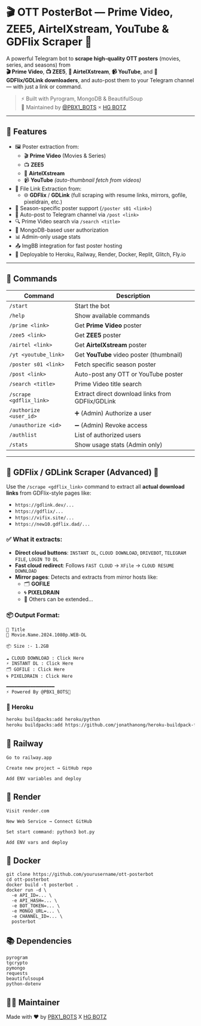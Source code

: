 # 🎬 OTT PosterBot — Prime Video, ZEE5, AirtelXstream, YouTube & GDFlix Scraper 🤖

A powerful Telegram bot to **scrape high-quality OTT posters** (movies, series, and seasons) from  
**🎬 Prime Video**, **📺 ZEE5**, **📡 AirtelXstream**, **📹 YouTube**, and **📁 GDFlix/GDLink downloaders**, and auto-post them to your Telegram channel — with just a link or command.

> ⚡ Built with Pyrogram, MongoDB & BeautifulSoup  
> 🚀 Maintained by [@PBX1_BOTS](https://t.me/PBX1_BOTS) × [HG BOTZ](https://t.me/HGBOTZ)

---

## 📌 Features

- 🖼️ Poster extraction from:
  - 🎬 **Prime Video** (Movies & Series)
  - 📺 **ZEE5**
  - 📡 **AirtelXstream**
  - 📹 **YouTube** *(auto-thumbnail fetch from videos)*
- 📁 File Link Extraction from:
  - 🌐 **GDFlix** / **GDLink** (full scraping with resume links, mirrors, gofile, pixeldrain, etc.)
- 🎯 Season-specific poster support (`/poster s01 <link>`)
- 🔗 Auto-post to Telegram channel via `/post <link>`
- 🔍 Prime Video search via `/search <title>`
- 🔐 MongoDB-based user authorization
- 📊 Admin-only usage stats
- 📤 ImgBB integration for fast poster hosting
- 💨 Deployable to Heroku, Railway, Render, Docker, Replit, Glitch, Fly.io

---

## 💬 Commands

| Command                  | Description                                      |
|--------------------------|--------------------------------------------------|
| `/start`                 | Start the bot                                    |
| `/help`                  | Show available commands                          |
| `/prime <link>`          | Get **Prime Video** poster                       |
| `/zee5 <link>`           | Get **ZEE5** poster                              |
| `/airtel <link>`         | Get **AirtelXstream** poster                     |
| `/yt <youtube_link>`     | Get **YouTube** video poster (thumbnail)         |
| `/poster s01 <link>`     | Fetch specific season poster                     |
| `/post <link>`           | Auto-post any OTT or YouTube poster              |
| `/search <title>`        | Prime Video title search                         |
| `/scrape <gdflix_link>`  | Extract direct download links from GDFlix/GDLink |
| `/authorize <user_id>`   | ➕ (Admin) Authorize a user                       |
| `/unauthorize <id>`      | ➖ (Admin) Revoke access                          |
| `/authlist`              | List of authorized users                         |
| `/stats`                 | Show usage stats (Admin only)                    |

---

## 🔎 GDFlix / GDLink Scraper (Advanced) 🎯

Use the `/scrape <gdflix_link>` command to extract all **actual download links** from GDFlix-style pages like:

- `https://gdlink.dev/...`
- `https://gdflix/...`
- `https://vifix.site/...`
- `https://new10.gdflix.dad/...`

### ✅ What it extracts:

- **Direct cloud buttons**: `INSTANT DL`, `CLOUD DOWNLOAD`, `DRIVEBOT`, `TELEGRAM FILE`, `LOGIN TO DL`
- **Fast cloud redirect**: Follows `FAST CLOUD` → `XFile` → `CLOUD RESUME DOWNLOAD`
- **Mirror pages**: Detects and extracts from mirror hosts like:
  - 🗂 **GOFILE**
  - 🌀 **PIXELDRAIN**
  - 💨 Others can be extended...

### 📦 Output Format:

```text
📁 Title
🎥 Movie.Name.2024.1080p.WEB-DL

📦 Size :- 1.2GB

☁️ CLOUD DOWNLOAD : Click Here  
⚡ INSTANT DL : Click Here  
🗂 GOFILE : Click Here  
🌀 PIXELDRAIN : Click Here  

━━━━━━━━━━━━━━━━━━  
⚡ Powered By @PBX1_BOTS🚀
```

### 🔹 Heroku

```bash
heroku buildpacks:add heroku/python
heroku buildpacks:add https://github.com/jonathanong/heroku-buildpack-ffmpeg-latest.git
```
## 🔹 Railway
```
Go to railway.app

Create new project → GitHub repo

Add ENV variables and deploy
```
## 🔹 Render
```
Visit render.com

New Web Service → Connect GitHub

Set start command: python3 bot.py

Add ENV vars and deploy
```
## 🔹 Docker
```
git clone https://github.com/yourusername/ott-posterbot
cd ott-posterbot
docker build -t posterbot .
docker run -d \
  -e API_ID=... \
  -e API_HASH=... \
  -e BOT_TOKEN=... \
  -e MONGO_URL=... \
  -e CHANNEL_ID=... \
  posterbot
  ```
## 📚 Dependencies
```
pyrogram
tgcrypto
pymongo
requests
beautifulsoup4
python-dotenv
```

## 👨‍💻 Maintainer

Made with ❤️ by [PBX1_BOTS](https://t.me/PBX1_BOTS) X [HG BOTZ](https://t.me/HGBOTZ)

